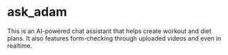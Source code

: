 # ask_adam
This is an AI-powered chat assistant that helps create workout and diet plans. It also features form-checking through uploaded videos and even in realtime. 
